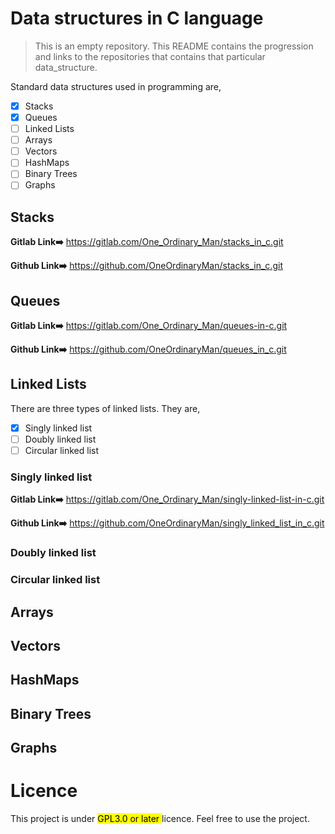 # Data structures in C language

> This is an empty repository. This README contains the progression and links to the repositories that contains that particular data_structure.

Standard data structures used in programming are,

- [x] Stacks
- [x] Queues
- [ ] Linked Lists
- [ ] Arrays
- [ ] Vectors
- [ ] HashMaps
- [ ] Binary Trees
- [ ] Graphs

## Stacks
__Gitlab Link➡️__ https://gitlab.com/One_Ordinary_Man/stacks_in_c.git

__Github Link➡️__ https://github.com/OneOrdinaryMan/stacks_in_c.git
## Queues
__Gitlab Link➡️__ https://gitlab.com/One_Ordinary_Man/queues-in-c.git

__Github Link➡️__ https://github.com/OneOrdinaryMan/queues_in_c.git
## Linked Lists
There are three types of linked lists. They are,
- [x] Singly linked list
- [ ] Doubly linked list
- [ ] Circular linked list
### Singly linked list
__Gitlab Link➡️__ https://gitlab.com/One_Ordinary_Man/singly-linked-list-in-c.git

__Github Link➡️__ https://github.com/OneOrdinaryMan/singly_linked_list_in_c.git
### Doubly linked list
### Circular linked list
## Arrays
## Vectors
## HashMaps
## Binary Trees
## Graphs
# Licence
This project is under <mark> GPL3.0 or later </mark>licence. Feel free to use the project.
